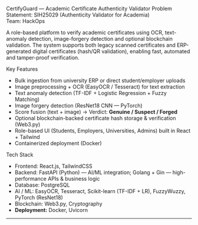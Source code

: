 CertifyGuard — Academic Certificate Authenticity Validator
Problem Statement: SIH25029 (Authenticity Validator for Academia)  
Team: HackOps 

A role-based platform to verify academic certificates using OCR, text-anomaly detection, image-forgery detection and optional blockchain validation. The system supports both legacy scanned certificates and ERP-generated digital certificates (hash/QR validation), enabling fast, automated and tamper-proof verification.



  Key Features
- Bulk ingestion from university ERP or direct student/employer uploads  
- Image preprocessing + OCR (EasyOCR / Tesseract) for text extraction  
- Text anomaly detection (TF-IDF + Logistic Regression + Fuzzy Matching)  
- Image forgery detection (ResNet18 CNN — PyTorch)  
- Score fusion (text + image) → Verdict: **Genuine / Suspect / Forged**  
- Optional blockchain-backed certificate hash storage & verification (Web3.py)  
- Role-based UI (Students, Employers, Universities, Admins) built in React + Tailwind  
- Containerized deployment (Docker)


Tech Stack
- Frontend: React.js, TailwindCSS  
- Backend: FastAPI (Python) — AI/ML integration; Golang + Gin — high-performance APIs & business logic  
- Database: PostgreSQL  
- AI / ML: EasyOCR, Tesseract, Scikit-learn (TF-IDF + LR), FuzzyWuzzy, PyTorch (ResNet18)  
- Blockchain: Web3.py, Cryptography  
- **Deployment:** Docker, Uvicorn

---
